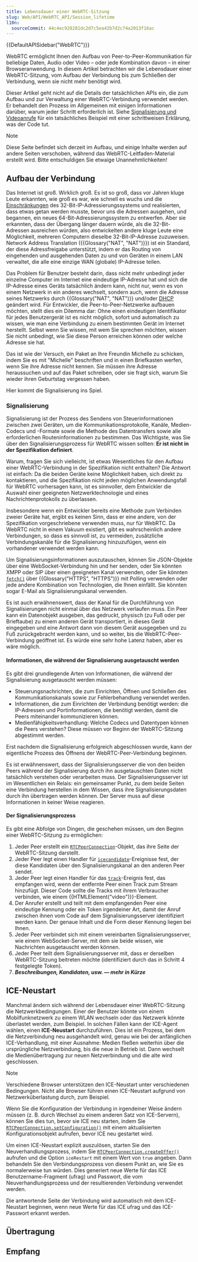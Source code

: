 ```yaml
---
title: Lebensdauer einer WebRTC-Sitzung
slug: Web/API/WebRTC_API/Session_lifetime
l10n:
  sourceCommit: 44c4ec928281dc2d7c5ea42b7d2c74a2013f16ac
---
```


{{DefaultAPISidebar("WebRTC")}}

WebRTC ermöglicht Ihnen den Aufbau von Peer-to-Peer-Kommunikation für beliebige Daten, Audio oder Video – oder jede Kombination davon – in einer Browseranwendung. In diesem Artikel betrachten wir die Lebensdauer einer WebRTC-Sitzung, vom Aufbau der Verbindung bis zum Schließen der Verbindung, wenn sie nicht mehr benötigt wird.

Dieser Artikel geht nicht auf die Details der tatsächlichen APIs ein, die zum Aufbau und zur Verwaltung einer WebRTC-Verbindung verwendet werden. Er behandelt den Prozess im Allgemeinen mit einigen Informationen darüber, warum jeder Schritt erforderlich ist. Siehe [Signalisierung und Videoanrufe](/de/docs/Web/API/WebRTC_API/Signaling_and_video_calling) für ein tatsächliches Beispiel mit einer schrittweisen Erklärung, was der Code tut.

> [!NOTE]
> Diese Seite befindet sich derzeit im Aufbau, und einige Inhalte werden auf andere Seiten verschoben, während das WebRTC-Leitfaden-Material erstellt wird. Bitte entschuldigen Sie etwaige Unannehmlichkeiten!

## Aufbau der Verbindung

Das Internet ist groß. Wirklich groß. Es ist so groß, dass vor Jahren kluge Leute erkannten, wie groß es war, wie schnell es wuchs und die [Einschränkungen](https://en.wikipedia.org/wiki/IPv4_address_exhaustion) des 32-Bit-IP-Adressierungssystems und realisierten, dass etwas getan werden musste, bevor uns die Adressen ausgehen, und begannen, ein neues 64-Bit-Adressierungssystem zu entwerfen. Aber sie erkannten, dass der Übergang länger dauern würde, als die 32-Bit-Adressen ausreichen würden, also entwickelten andere kluge Leute eine Möglichkeit, mehreren Computern dieselbe 32-Bit-IP-Adresse zuzuweisen. Network Address Translation ({{Glossary("NAT", "NAT")}}) ist ein Standard, der diese Adressfreigabe unterstützt, indem er das Routing von eingehenden und ausgehenden Daten zu und von Geräten in einem LAN verwaltet, die alle eine einzige WAN (globale) IP-Adresse teilen.

Das Problem für Benutzer besteht darin, dass nicht mehr unbedingt jeder einzelne Computer im Internet eine eindeutige IP-Adresse hat und sich die IP-Adresse eines Geräts tatsächlich ändern kann, nicht nur, wenn es von einem Netzwerk in ein anderes wechselt, sondern auch, wenn die Adresse seines Netzwerks durch {{Glossary("NAT", "NAT")}} und/oder [DHCP](https://en.wikipedia.org/wiki/DHCP) geändert wird. Für Entwickler, die Peer-to-Peer-Netzwerke aufbauen möchten, stellt dies ein Dilemma dar: Ohne einen eindeutigen Identifikator für jedes Benutzergerät ist es nicht möglich, sofort und automatisch zu wissen, wie man eine Verbindung zu einem bestimmten Gerät im Internet herstellt. Selbst wenn Sie wissen, mit wem Sie sprechen möchten, wissen Sie nicht unbedingt, wie Sie diese Person erreichen können oder welche Adresse sie hat.

Das ist wie der Versuch, ein Paket an Ihre Freundin Michelle zu schicken, indem Sie es mit "Michelle" beschriften und in einen Briefkasten werfen, wenn Sie ihre Adresse nicht kennen. Sie müssen ihre Adresse heraussuchen und auf das Paket schreiben, oder sie fragt sich, warum Sie wieder ihren Geburtstag vergessen haben.

Hier kommt die Signalisierung ins Spiel.

### Signalisierung

Signalisierung ist der Prozess des Sendens von Steuerinformationen zwischen zwei Geräten, um die Kommunikationsprotokolle, Kanäle, Medien-Codecs und -Formate sowie die Methode des Datentransfers sowie alle erforderlichen Routeninformationen zu bestimmen. Das Wichtigste, was Sie über den Signalisierungsprozess für WebRTC wissen sollten: **Er ist nicht in der Spezifikation definiert**.

Warum, fragen Sie sich vielleicht, ist etwas Wesentliches für den Aufbau einer WebRTC-Verbindung in der Spezifikation nicht enthalten? Die Antwort ist einfach: Da die beiden Geräte keine Möglichkeit haben, sich direkt zu kontaktieren, und die Spezifikation nicht jeden möglichen Anwendungsfall für WebRTC vorhersagen kann, ist es sinnvoller, dem Entwickler die Auswahl einer geeigneten Netzwerktechnologie und eines Nachrichtenprotokolls zu überlassen.

Insbesondere wenn ein Entwickler bereits eine Methode zum Verbinden zweier Geräte hat, ergibt es keinen Sinn, dass er eine andere, von der Spezifikation vorgeschriebene verwenden muss, nur für WebRTC. Da WebRTC nicht in einem Vakuum existiert, gibt es wahrscheinlich andere Verbindungen, so dass es sinnvoll ist, zu vermeiden, zusätzliche Verbindungskanäle für die Signalisierung hinzuzufügen, wenn ein vorhandener verwendet werden kann.

Um Signalisierungsinformationen auszutauschen, können Sie JSON-Objekte über eine WebSocket-Verbindung hin und her senden, oder Sie könnten XMPP oder SIP über einen geeigneten Kanal verwenden, oder Sie könnten [`fetch()`](/de/docs/Web/API/Window/fetch) über {{Glossary("HTTPS", "HTTPS")}} mit Polling verwenden oder jede andere Kombination von Technologien, die Ihnen einfällt. Sie könnten sogar E-Mail als Signalisierungskanal verwenden.

Es ist auch erwähnenswert, dass der Kanal für die Durchführung von Signalisierungen nicht einmal über das Netzwerk verlaufen muss. Ein Peer kann ein Datenobjekt ausgeben, das gedruckt, physisch (zu Fuß oder per Brieftaube) zu einem anderen Gerät transportiert, in dieses Gerät eingegeben und eine Antwort dann von diesem Gerät ausgegeben und zu Fuß zurückgebracht werden kann, und so weiter, bis die WebRTC-Peer-Verbindung geöffnet ist. Es würde eine sehr hohe Latenz haben, aber es wäre möglich.

#### Informationen, die während der Signalisierung ausgetauscht werden

Es gibt drei grundlegende Arten von Informationen, die während der Signalisierung ausgetauscht werden müssen:

- Steuerungsnachrichten, die zum Einrichten, Öffnen und Schließen des Kommunikationskanals sowie zur Fehlerbehandlung verwendet werden.
- Informationen, die zum Einrichten der Verbindung benötigt werden: die IP-Adressen und Portinformationen, die benötigt werden, damit die Peers miteinander kommunizieren können.
- Medienfähigkeitsverhandlung: Welche Codecs und Datentypen können die Peers verstehen? Diese müssen vor Beginn der WebRTC-Sitzung abgestimmt werden.

Erst nachdem die Signalisierung erfolgreich abgeschlossen wurde, kann der eigentliche Prozess des Öffnens der WebRTC-Peer-Verbindung beginnen.

Es ist erwähnenswert, dass der Signalisierungsserver die von den beiden Peers während der Signalisierung durch ihn ausgetauschten Daten nicht tatsächlich verstehen oder verarbeiten muss. Der Signalisierungsserver ist im Wesentlichen ein Relais: ein gemeinsamer Punkt, zu dem beide Seiten eine Verbindung herstellen in dem Wissen, dass ihre Signalisierungsdaten durch ihn übertragen werden können. Der Server muss auf diese Informationen in keiner Weise reagieren.

#### Der Signalisierungsprozess

Es gibt eine Abfolge von Dingen, die geschehen müssen, um den Beginn einer WebRTC-Sitzung zu ermöglichen:

1. Jeder Peer erstellt ein [`RTCPeerConnection`](/de/docs/Web/API/RTCPeerConnection)-Objekt, das ihre Seite der WebRTC-Sitzung darstellt.
2. Jeder Peer legt einen Handler für [`icecandidate`](/de/docs/Web/API/RTCPeerConnection/icecandidate_event)-Ereignisse fest, der diese Kandidaten über den Signalisierungskanal an den anderen Peer sendet.
3. Jeder Peer legt einen Handler für das [`track`](/de/docs/Web/API/RTCPeerConnection/track_event)-Ereignis fest, das empfangen wird, wenn der entfernte Peer einen Track zum Stream hinzufügt. Dieser Code sollte die Tracks mit ihrem Verbraucher verbinden, wie einem {{HTMLElement("video")}}-Element.
4. Der Anrufer erstellt und teilt mit dem empfangenden Peer eine eindeutige Kennung oder ein Token irgendeiner Art, damit der Anruf zwischen ihnen vom Code auf dem Signalisierungsserver identifiziert werden kann. Der genaue Inhalt und die Form dieser Kennung liegen bei Ihnen.
5. Jeder Peer verbindet sich mit einem vereinbarten Signalisierungsserver, wie einem WebSocket-Server, mit dem sie beide wissen, wie Nachrichten ausgetauscht werden können.
6. Jeder Peer teilt dem Signalisierungsserver mit, dass er derselben WebRTC-Sitzung beitreten möchte (identifiziert durch das in Schritt 4 festgelegte Token).
7. **_Beschreibungen, Kandidaten, usw. — mehr in Kürze_**

## ICE-Neustart

Manchmal ändern sich während der Lebensdauer einer WebRTC-Sitzung die Netzwerkbedingungen. Einer der Benutzer könnte von einem Mobilfunknetzwerk zu einem WLAN wechseln oder das Netzwerk könnte überlastet werden, zum Beispiel. In solchen Fällen kann der ICE-Agent wählen, einen **ICE-Neustart** durchzuführen. Dies ist ein Prozess, bei dem die Netzverbindung neu ausgehandelt wird, genau wie bei der anfänglichen ICE-Verhandlung, mit einer Ausnahme: Medien fließen weiterhin über die ursprüngliche Netzverbindung, bis die neue in Betrieb ist. Dann wechselt die Medienübertragung zur neuen Netzverbindung und die alte wird geschlossen.

> [!NOTE]
> Verschiedene Browser unterstützen den ICE-Neustart unter verschiedenen Bedingungen. Nicht alle Browser führen einen ICE-Neustart aufgrund von Netzwerküberlastung durch, zum Beispiel.

Wenn Sie die Konfiguration der Verbindung in irgendeiner Weise ändern müssen (z. B. durch Wechsel zu einem anderen Satz von ICE-Servern), können Sie dies tun, bevor sie ICE neu starten, indem Sie [`RTCPeerConnection.setConfiguration()`](/de/docs/Web/API/RTCPeerConnection/setConfiguration) mit einem aktualisierten Konfigurationsobjekt aufrufen, bevor ICE neu gestartet wird.

Um einen ICE-Neustart explizit auszulösen, starten Sie den Neuverhandlungsprozess, indem Sie [`RTCPeerConnection.createOffer()`](/de/docs/Web/API/RTCPeerConnection/createOffer) aufrufen und die Option `iceRestart` mit einem Wert von `true` angeben. Dann behandeln Sie den Verbindungsprozess von diesem Punkt an, wie Sie es normalerweise tun würden. Dies generiert neue Werte für das ICE Benutzername-Fragment (ufrag) und Passwort, die vom Neuverhandlungsprozess und der resultierenden Verbindung verwendet werden.

Die antwortende Seite der Verbindung wird automatisch mit dem ICE-Neustart beginnen, wenn neue Werte für das ICE ufrag und das ICE-Passwort erkannt werden.

## Übertragung

## Empfang
